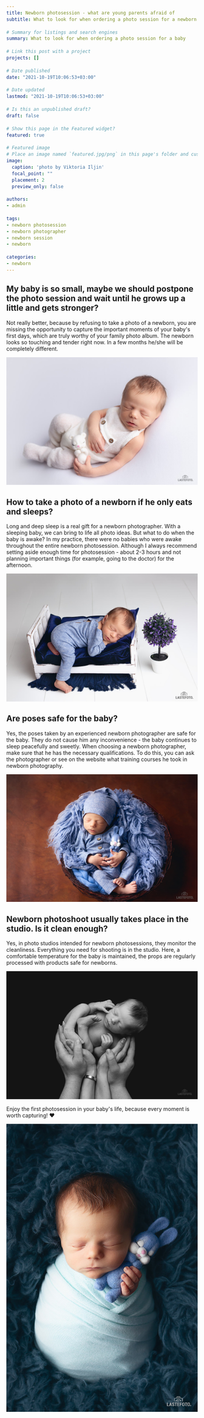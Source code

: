 ```yaml
---
title: Newborn photosession - what are young parents afraid of
subtitle: What to look for when ordering a photo session for a newborn baby

# Summary for listings and search engines
summary: What to look for when ordering a photo session for a baby

# Link this post with a project
projects: []

# Date published
date: "2021-10-19T10:06:53+03:00"

# Date updated
lastmod: "2021-10-19T10:06:53+03:00"

# Is this an unpublished draft?
draft: false

# Show this page in the Featured widget?
featured: true

# Featured image
# Place an image named `featured.jpg/png` in this page's folder and customize its options here.
image:
  caption: 'photo by Viktoria Iljin'
  focal_point: ""
  placement: 2
  preview_only: false

authors:
- admin

tags:
- newborn photosession
- newborn photographer
- newborn session
- newborn

categories:
- newborn
---
```

## My baby is so small, maybe we should postpone the photo session and wait until he grows up a little and gets stronger?

Not really better, because by refusing to take a photo of a newborn, you are missing the opportunity to capture the important moments of your baby's first days, which are truly worthy of your family photo album. The newborn looks so touching and tender right now. In a few months he/she will be completely different.

![newborn photosession](./newborn-photosession-1.jpg) 

## How to take a photo of a newborn if he only eats and sleeps?

Long and deep sleep is a real gift for a newborn photographer. With a sleeping baby, we can bring to life all photo ideas. But what to do when the baby is awake? In my practice, there were no babies who were awake throughout the entire newborn photosession. Although I always recommend setting aside enough time for photosession - about 2-3 hours and not planning important things (for example, going to the doctor) for the afternoon.

![newborn photography](./newborn-photosession-2.jpg)

## Are poses safe for the baby?

Yes, the poses taken by an experienced newborn photographer are safe for the baby. They do not cause him any inconvenience - the baby continues to sleep peacefully and sweetly. When choosing a newborn photographer, make sure that he has the necessary qualifications. To do this, you can ask the photographer or see on the website what training courses he took in newborn photography.

![newborn photosession in Tallinn](./newborn-photosession-3.jpg)

## Newborn photoshoot usually takes place in the studio. Is it clean enough?

Yes, in photo studios intended for newborn photosessions, they monitor the cleanliness. Everything you need for shooting is in the studio. Here, a comfortable temperature for the baby is maintained, the props are regularly processed with products safe for newborns.

![newborn session](./newborn-photosession-4.jpg)

Enjoy the first photosession in your baby's life, because every moment is worth capturing! ❤️

![newborn pictures in Tallinn](./newborn-photosession-5.jpg)

